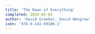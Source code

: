 ```yaml
---
title: 'The Dawn of Everything'
completed: 2024-02-03
author: 'David Graeber, David Wengrow'
isbn: '978-0-141-99106-1'
---
```

